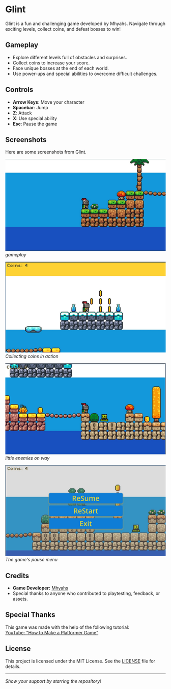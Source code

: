 # Glint

Glint is a fun and challenging game developed by Mhyahs. Navigate through exciting levels, collect coins, and defeat bosses to win!

## Gameplay

- Explore different levels full of obstacles and surprises.
- Collect coins to increase your score.
- Face unique bosses at the end of each world.
- Use power-ups and special abilities to overcome difficult challenges.

## Controls

- **Arrow Keys**: Move your character  
- **Spacebar**: Jump  
- **Z**: Attack  
- **X**: Use special ability  
- **Esc**: Pause the game  

## Screenshots

Here are some screenshots from Glint.

![Gameplay](assets/screenshots/game_play.jpg)  
*gameplay*

![Collecting Coins](assets/screenshots/collecting_coins.jpg)  
*Collecting coins in action*

![Boss Fight](assets/screenshots/enemy.jpg)  
*little enemies on way*

![Pause Menu](assets/screenshots/pause_menu.jpg)  
*The game's pause menu*

## Credits

- **Game Developer:** [Mhyahs](https://github.com/Mhyahs)
- Special thanks to anyone who contributed to playtesting, feedback, or assets.

## Special Thanks

This game was made with the help of the following tutorial:  
[YouTube: "How to Make a Platformer Game"](https://youtu.be/LOhfqjmasi0?si=SZMFbYXbCzve5R71)

## License

This project is licensed under the MIT License. See the [LICENSE](LICENSE) file for details.

---

*Show your support by starring the repository!*
